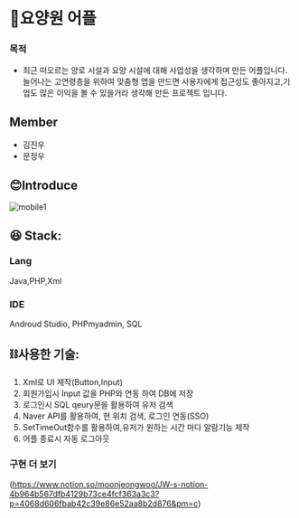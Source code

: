# 👵요양원 어플

### 목적

- 최근 떠오르는 양로 시설과 요양 시설에 대해 사업성을 생각하며 만든 어플입니다. 늘어나는 고연령층을 위하여 맞춤형 앱을 만드면 사용자에게 접근성도 좋아지고,기업도 많은 이익을 볼 수 있을거라 생각해 만든 프로젝트 입니다. 


## Member
- 김진우
- 문정우

## 😊Introduce
![mobile1](https://user-images.githubusercontent.com/106897607/200299369-d2944f91-ff08-4e9e-b6d4-e0e7adac403c.gif)

## 😆 Stack:
### Lang
Java,PHP,Xml

### IDE 
Androud Studio,
PHPmyadmin,
SQL

## ⛓️사용한 기술:

1. Xml로 UI 제작(Button,Input) <br/>
2. 회원가입시 Input 값을 PHP와 연동 하여 DB에 저장<br/>
3. 로그인시 SQL qeury문을 활용하여 유저 검색<br/>
4. Naver API를 활용하여, 현 위치 검색, 로그인 연동(SSO)<br/>
5. SetTimeOut함수를 활용하여,유저가 원하는 시간 마다 알람기능 제작
6. 어플 종료시 자동 로그아웃

### 구현 더 보기
(https://www.notion.so/moonjeongwoo/JW-s-notion-4b964b567dfb4129b73ce4fcf363a3c3?p=4068d606fbab42c39e86e52aa8b2d876&pm=c)
